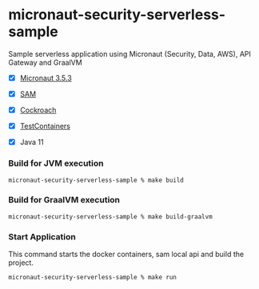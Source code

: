 # micronaut-security-serverless-sample
Sample serverless application using Micronaut (Security, Data, AWS), API Gateway and GraalVM

- [x] [Micronaut 3.5.3](https://micronaut.io/)
- [x] [SAM](https://aws.amazon.com/pt/serverless/sam/)
- [x] [Cockroach](https://www.cockroachlabs.com/)
- [x] [TestContainers](https://www.testcontainers.org/modules/databases/jdbc/)
- [x] Java 11


### Build for JVM execution
```console
micronaut-security-serverless-sample % make build
```

### Build for GraalVM execution
```console
micronaut-security-serverless-sample % make build-graalvm
```

### Start Application
This command starts the docker containers, sam local api and build the project.
```console
micronaut-security-serverless-sample % make run
```

